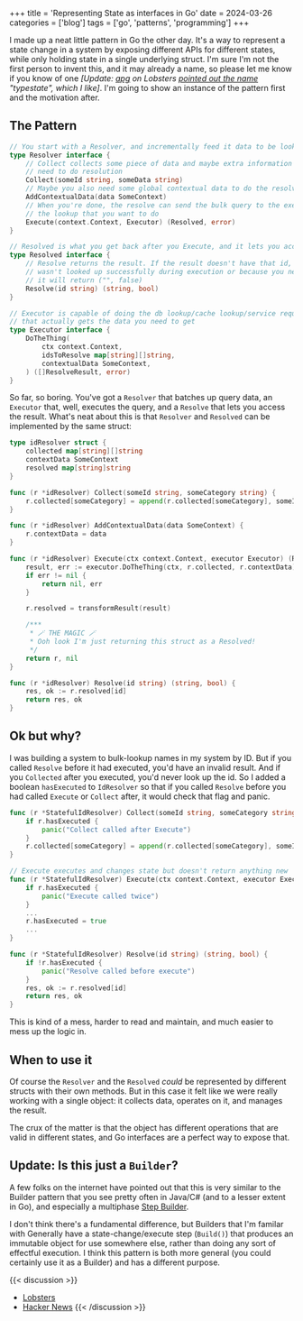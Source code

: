 +++
title = 'Representing State as interfaces in Go'
date = 2024-03-26
categories = ['blog']
tags = ['go', 'patterns', 'programming']
+++

I made up a neat little pattern in Go the other day. It's a way to represent a state change in a system by exposing
different APIs for different states, while only holding state in a single underlying struct. I'm sure I'm not the first
person to invent this, and it may already a name, so please let me know if you know of one *[Update:
[apg](https://lobste.rs/~apg) on Lobsters [pointed out the
name](https://lobste.rs/s/tzgizl/representing_state_as_interfaces_go#c_cvlm2d) "typestate", which I like]*.  I'm going
to show an instance of the pattern first and the motivation after.

## The Pattern

```go
// You start with a Resolver, and incrementally feed it data to be looked up
type Resolver interface {
    // Collect collects some piece of data and maybe extra information about it that you
    // need to do resolution
    Collect(someId string, someData string)
    // Maybe you also need some global contextual data to do the resolve
    AddContextualData(data SomeContext)
    // When you're done, the resolve can send the bulk query to the executor to perform
    // the lookup that you want to do
    Execute(context.Context, Executor) (Resolved, error)
}

// Resolved is what you get back after you Execute, and it lets you access the resolved data
type Resolved interface {
    // Resolve returns the result. If the result doesn't have that id, either because it
    // wasn't looked up successfully during execution or because you never [Collect]ed it,
    // it will return ("", false)
    Resolve(id string) (string, bool)
}

// Executor is capable of doing the db lookup/cache lookup/service request/http request
// that actually gets the data you need to get
type Executor interface {
    DoTheThing(
        ctx context.Context,
        idsToResolve map[string][]string,
        contextualData SomeContext,
    ) ([]ResolveResult, error)
}

```

So far, so boring.  You've got a `Resolver` that batches up query data, an `Executor` that, well, executes the query,
 and a `Resolve` that lets you access the result.  What's neat about this is that `Resolver` and `Resolved` can be
 implemented by the same struct:

```go
type idResolver struct {
	collected map[string][]string
	contextData SomeContext
	resolved map[string]string
}

func (r *idResolver) Collect(someId string, someCategory string) {
	r.collected[someCategory] = append(r.collected[someCategory], someId)
}

func (r *idResolver) AddContextualData(data SomeContext) {
	r.contextData = data
}

func (r *idResolver) Execute(ctx context.Context, executor Executor) (Resolved, error) {
	result, err := executor.DoTheThing(ctx, r.collected, r.contextData)
	if err != nil {
		return nil, err
	}

	r.resolved = transformResult(result)

	/***
	 * 🪄 THE MAGIC 🪄
	 * Ooh look I'm just returning this struct as a Resolved!
	 */
	return r, nil
}

func (r *idResolver) Resolve(id string) (string, bool) {
	res, ok := r.resolved[id]
	return res, ok
}
```

## Ok but why?

I was building a system to bulk-lookup names in my system by ID.  But if you called `Resolve` before it had executed,
you'd have an invalid result.  And if you `Collected` after you executed, you'd never look up the id.  So I added a
boolean `hasExecuted` to `IdResolver` so that if you called `Resolve` before you had called `Execute` or `Collect`
after, it would check that flag and panic.

```go
func (r *StatefulIdResolver) Collect(someId string, someCategory string) {
    if r.hasExecuted {
        panic("Collect called after Execute")
    }
	r.collected[someCategory] = append(r.collected[someCategory], someId)
}

// Execute executes and changes state but doesn't return anything new
func (r *StatefulIdResolver) Execute(ctx context.Context, executor Executor) error {
    if r.hasExecuted {
        panic("Execute called twice")
    }
    ...
    r.hasExecuted = true
    ...
}

func (r *StatefulIdResolver) Resolve(id string) (string, bool) {
    if !r.hasExecuted {
        panic("Resolve called before execute")
    }
	res, ok := r.resolved[id]
	return res, ok
}
```

This is kind of a mess, harder to read and maintain, and much easier to mess up the logic in.

## When to use it

Of course the `Resolver` and the `Resolved` *could* be represented by different structs with their own methods.  But in
this case it felt like we were really working with a single object:  it collects data, operates on it, and manages the
result.

The crux of the matter is that the object has different operations that are valid in different states, and Go interfaces
are a perfect way to expose that.

## Update: Is this just a `Builder`?

A few folks on the internet have pointed out that this is very similar to the Builder pattern that you see pretty
often in Java/C# (and to a lesser extent in Go), and especially a multiphase [Step Builder](https://www.svlada.com/step-builder-pattern/).

I don't think there's a fundamental difference, but Builders that I'm familar with Generally have a state-change/execute
  step (`Build()`) that produces an immutable object for use somewhere else, rather than doing any sort of effectful
  execution.  I think this pattern is both more general (you could certainly use it as a Builder) and has a different
  purpose.

{{< discussion >}}
* [Lobsters](https://lobste.rs/s/tzgizl/representing_state_as_interfaces_go)
* [Hacker News](https://news.ycombinator.com/item?id=39848164)
{{< /discussion >}}




<!--  LocalWords:  someData AddContextualData SomeContext
 -->
